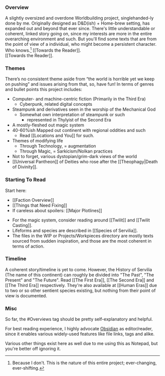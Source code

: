 ### Overview
A slightly oversized and overdone Worldbuilding project, singlehanded-ly done by me. 
Originally designed as D&D(ish) + Home-brew setting, has expanded out and beyond that ever since. 
There's little understandable or coherent, linked story going on, since my interests are more in the entire overarching environment and such. But you'll find some texts that are from the point of view of a individual, who might become a persistent character. Who knows.[^1]
[[Towards the Reader]].  
[[Towards the Reader]].  
### Themes
There’s no consistent theme aside from “the world is horrible yet we keep on pushing” and issues arising from that, so, have fun! 
In terms of genres and bullet points this project includes:
- Computer- and machine-centric fiction (Primarily in the Third Era)
	- Cyberpunk, related digital concepts 
- Steampunk and derivatives seen in the worship of the Mechanical God
	- Somewhat own interpretation of steampunk or such
		- represented in Thylyist of the Second Era
- A mostly-fleshed out magic system
- 40-60%ish Mapped out continent with regional oddities and such
	- Read [[Locations and You]] for such. 
- Themes of modifying life
	- Through Technology, = augmentation
	- Through Magic, = Sarkicism/Nolkan practices
- Not to forget, various dystopian/grim-dark views of the world
- [[Universal Pantheon]] of Deities who rose after the [[Theophagy|Death of Divinity]]. 
### Starting To Read
Start here: 
- [[Faction Overview]]
- [[Things that Need Fixing]]
- If careless about spoilers: [[Major Plotlines]]
* For the magic system, consider reading around [[Twilit]] and [[Twilit Casting]]. 
* Lifeforms and species are described in [[Species of Servilia]]. 
* The files in the WIP or Projects/Workpieces directory are mostly texts sourced from sudden inspiration, and those are the most coherent in terms of action. 
### Timeline
A coherent story/timeline is yet to come. 
However, the History of Servilia (The name of this continent) can roughly be divided into "The Past", "The Present" and "The Future".
Read [[The First Era]], [[The Second Era]] and [[The Third Era]] respectively. 
They're also available at [[Human Eras]] due to two or so other sentient species existing, but nothing from their point of view is documented. 
### Misc
So far, the #Overviews tag should be pretty self-explanatory and helpful. 

For best reading experience, I highly advocate [Obsidian]([https://obsidian.md](https://obsidian.md/)) as editor/reader, since it enables various widely-used features like file links, tags and alike. 

Various other things exist here as well due to me using this as Notepad, but you're better off ignoring it. 


[^1]:  Because I don't. This is the nature of this entire project; ever-changing, ever-shifting.
